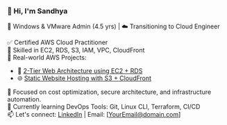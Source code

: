 ### 👋 Hi, I'm Sandhya  
💼 Windows & VMware Admin (4.5 yrs) | ☁️ Transitioning to Cloud Engineer

✅ Certified AWS Cloud Practitioner  
🔧 Skilled in EC2, RDS, S3, IAM, VPC, CloudFront  
📂 Real-world AWS Projects:
- 🔐 [2-Tier Web Architecture using EC2 + RDS](https://github.com/sandhya/aws-2tier-ec2-rds)
- 🌐 [Static Website Hosting with S3 + CloudFront](https://github.com/sandhya/aws-static-site-s3)

🎯 Focused on cost optimization, secure architecture, and infrastructure automation.  
🌱 Currently learning DevOps Tools: Git, Linux CLI, Terraform, CI/CD  
📫 Let's connect: [LinkedIn](https://linkedin.com/in/YOUR-LINK) | Email: [YourEmail@domain.com]
